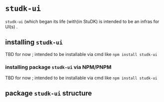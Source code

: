 






# `studk-ui`

`studk-ui` (which began its life (with)in StuDK)
is intended to be an infras for UI(s)
.







## installing `studk-ui`

TBD for now ; intended to be installable via cmd like `npm install studk-ui`

### installing package `studk-ui` via NPM/PNPM

TBD for now ; intended to be installable via cmd like `npm install studk-ui`






## package `studk-ui` structure
















